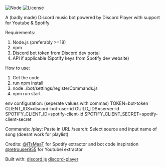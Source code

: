 ![Node](https://img.shields.io/badge/node-%3E%3D18-brightgreen)
![License](https://img.shields.io/github/license/brrrbot/bob)

A (badly made) Discord music bot powered by Discord Player with support for Youtube & Spotify

Requirements:
1. Node.js (preferably >=18)
2. npm
3. Discord bot token from Discord dev portal
4. API if applicable (Spotify keys from Spotify dev website)

How to use:
1. Get the code
2. run npm install
3. node ./bot/settings/registerCommands.js
4. npm run start

env configuration: (seperate values with commas)
TOKEN=bot-token
CLIENT_IDS=discord-bot-user-id
GUILD_IDS=server-id
SPOTIFY_CLIENT_ID=spotify-client-id
SPOTIFY_CLIENT_SECRET=spotify-client-secret

Commands:
/play: Paste in URL
/search: Select source and input name of song (doesnt work for playlist)

Credits:
[@iTsMaaT](https://github.com/iTsMaaT) for Spotify extractor and bot code inspiration
[@retrouser955](https://github.com/retrouser955) for Youtubei extractor

Built with:
[discord.js](https://github.com/discordjs/discord.js)
[discord-player](https://github.com/Androz2091/discord-player)
